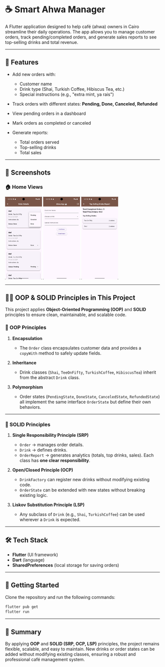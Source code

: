 # ☕ Smart Ahwa Manager

A Flutter application designed to help café (ahwa) owners in Cairo streamline their daily operations.
The app allows you to manage customer orders, track pending/completed orders, and generate sales reports to see top-selling drinks and total revenue.

---

## 🚀 Features

* Add new orders with:

  * Customer name
  * Drink type (Shai, Turkish Coffee, Hibiscus Tea, etc.)
  * Special instructions (e.g., "extra mint, ya rais")
* Track orders with different states: **Pending, Done, Canceled, Refunded**
* View pending orders in a dashboard
* Mark orders as completed or canceled
* Generate reports:

  * Total orders served
  * Top-selling drinks
  * Total sales

---

## 📸 Screenshots

### 🏠 Home Views

<img src="screen_shots/s1.png" width="120" />
<img src="screen_shots/s2.png" width="120" />
<img src="screen_shots/s3.png" width="120" />

---

## 🧑‍💻 OOP & SOLID Principles in This Project

This project applies **Object-Oriented Programming (OOP)** and **SOLID** principles to ensure clean, maintainable, and scalable code.

### 🔹 OOP Principles

1. **Encapsulation**

   * The `Order` class encapsulates customer data and provides a `copyWith` method to safely update fields.

2. **Inheritance**

   * Drink classes (`Shai`, `TeeOnFifty`, `TurkishCoffee`, `HibiscusTea`) inherit from the abstract `Drink` class.

3. **Polymorphism**

   * Order states (`PendingState`, `DoneState`, `CanceledState`, `RefundedState`) all implement the same interface `OrderState` but define their own behaviors.

---

### 🔹 SOLID Principles

1. **Single Responsibility Principle (SRP)**

   * `Order` → manages order details.
   * `Drink` → defines drinks.
   * `OrderReport` → generates analytics (totals, top drinks, sales).
     Each class has **one clear responsibility**.

2. **Open/Closed Principle (OCP)**

   * `DrinkFactory` can register new drinks without modifying existing code.
   * `OrderState` can be extended with new states without breaking existing logic.

3. **Liskov Substitution Principle (LSP)**

   * Any subclass of `Drink` (e.g., `Shai`, `TurkishCoffee`) can be used wherever a `Drink` is expected.

---

## 🛠️ Tech Stack

* **Flutter** (UI framework)
* **Dart** (language)
* **SharedPreferences** (local storage for saving orders)

---

## 📖 Getting Started

Clone the repository and run the following commands:

```bash
flutter pub get
flutter run
```

---

## 📌 Summary

By applying **OOP** and **SOLID (SRP, OCP, LSP)** principles, the project remains flexible, scalable, and easy to maintain. New drinks or order states can be added without modifying existing classes, ensuring a robust and professional café management system.
